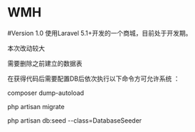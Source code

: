 # WMH
#Version 1.0
使用Laravel 5.1+开发的一个商城，目前处于开发期。

本次改动较大

需要删除之前建立的数据表

在获得代码后需要配置DB后依次执行以下命令方可允许系统 ：

composer dump-autoload

php artisan migrate

php artisan db:seed --class=DatabaseSeeder


